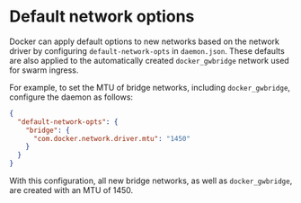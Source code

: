 # Default network options

Docker can apply default options to new networks based on the network driver by configuring `default-network-opts` in `daemon.json`. These defaults are also applied to the automatically created `docker_gwbridge` network used for swarm ingress.

For example, to set the MTU of bridge networks, including `docker_gwbridge`, configure the daemon as follows:

```json
{
  "default-network-opts": {
    "bridge": {
      "com.docker.network.driver.mtu": "1450"
    }
  }
}
```

With this configuration, all new bridge networks, as well as `docker_gwbridge`, are created with an MTU of 1450.
